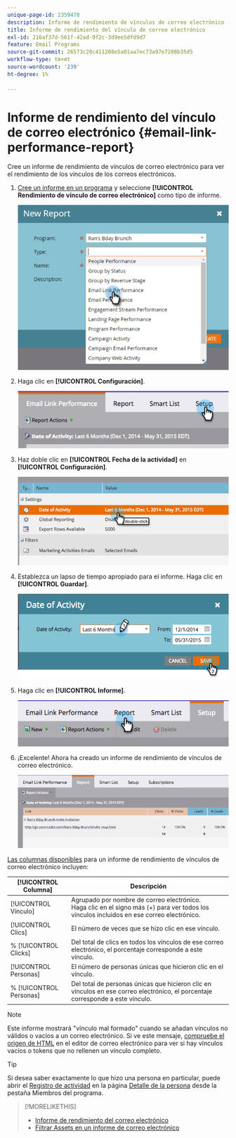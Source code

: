 ```yaml
---
unique-page-id: 2359478
description: Informe de rendimiento de vínculos de correo electrónico - Documentos de Marketo - Documentación del producto
title: Informe de rendimiento del vínculo de correo electrónico
exl-id: 216af37d-561f-42ad-9f2c-3d9ee5dfd9d7
feature: Email Programs
source-git-commit: 26573c20c411208e5a01aa7ec73a97e7208b35d5
workflow-type: tm+mt
source-wordcount: '239'
ht-degree: 1%

---
```


# Informe de rendimiento del vínculo de correo electrónico {#email-link-performance-report}

Cree un informe de rendimiento de vínculos de correo electrónico para ver el rendimiento de los vínculos de los correos electrónicos.

1. [Cree un informe en un programa](/help/marketo/product-docs/reporting/basic-reporting/creating-reports/create-a-report-in-a-program.md) y seleccione **[!UICONTROL Rendimiento de vínculo de correo electrónico]** como tipo de informe.

   ![](assets/image2017-3-29-9-3a10-3a41.png)

1. Haga clic en **[!UICONTROL Configuración]**.

   ![](assets/image2015-5-20-11-3a18-3a0.png)

1. Haz doble clic en **[!UICONTROL Fecha de la actividad]** en **[!UICONTROL Configuración]**.

   ![](assets/image2015-5-20-11-3a18-3a59.png)

1. Establezca un lapso de tiempo apropiado para el informe. Haga clic en **[!UICONTROL Guardar]**.

   ![](assets/image2015-5-20-11-3a20-3a52.png)

1. Haga clic en **[!UICONTROL Informe]**.

   ![](assets/image2015-5-20-11-3a22-3a24.png)

1. ¡Excelente! Ahora ha creado un informe de rendimiento de vínculos de correo electrónico.

   ![](assets/image2015-5-20-11-3a23-3a33.png)

[Las columnas disponibles](/help/marketo/product-docs/reporting/basic-reporting/editing-reports/select-report-columns.md) para un informe de rendimiento de vínculos de correo electrónico incluyen:

<table>
 <thead>
  <tr>
   <th colspan="1" rowspan="1">[!UICONTROL Columna]</th>
   <th colspan="1" rowspan="1">Descripción</th>
  </tr>
 </thead>
 <tbody>
  <tr>
   <td colspan="1" rowspan="1">[!UICONTROL Vínculo]</td>
   <td colspan="1" rowspan="1">Agrupado por nombre de correo electrónico.<br>Haga clic en el signo más (+) para ver todos los vínculos incluidos en ese correo electrónico.</td>
  </tr>
  <tr>
   <td colspan="1" rowspan="1">[!UICONTROL Clics]</td>
   <td colspan="1" rowspan="1">El número de veces que se hizo clic en ese vínculo.</td>
  </tr>
  <tr>
   <td colspan="1" rowspan="1">% [!UICONTROL Clicks]</td>
   <td colspan="1" rowspan="1">Del total de clics en todos los vínculos de ese correo electrónico, el porcentaje corresponde a este vínculo.</td>
  </tr>
  <tr>
   <td colspan="1" rowspan="1">[!UICONTROL Personas]</td>
   <td colspan="1" rowspan="1">El número de personas únicas que hicieron clic en el vínculo.</td>
  </tr>
  <tr>
   <td colspan="1" rowspan="1">% [!UICONTROL Personas]</td>
   <td colspan="1" rowspan="1">Del total de personas únicas que hicieron clic en vínculos en ese correo electrónico, el porcentaje corresponde a este vínculo.</td>
  </tr>
 </tbody>
</table>

>[!NOTE]
>
>Este informe mostrará &quot;vínculo mal formado&quot; cuando se añadan vínculos no válidos o vacíos a un correo electrónico. Si ve este mensaje, [compruebe el origen de HTML](/help/marketo/product-docs/email-marketing/general/functions-in-the-editor/edit-an-emails-html.md) en el editor de correo electrónico para ver si hay vínculos vacíos o tokens que no rellenen un vínculo completo.

>[!TIP]
>
>Si desea saber exactamente lo que hizo una persona en particular, puede abrir el [Registro de actividad](/help/marketo/product-docs/core-marketo-concepts/smart-lists-and-static-lists/managing-people-in-smart-lists/filter-activity-types-in-the-activity-log-of-a-person.md) en la página [Detalle de la persona](/help/marketo/product-docs/core-marketo-concepts/smart-lists-and-static-lists/managing-people-in-smart-lists/using-the-person-detail-page.md) desde la pestaña Miembros del programa.

>[!MORELIKETHIS]
>
>* [Informe de rendimiento del correo electrónico](/help/marketo/product-docs/email-marketing/email-programs/email-program-data/email-performance-report.md)
>* [Filtrar Assets en un informe de correo electrónico](/help/marketo/product-docs/reporting/basic-reporting/report-activity/filter-assets-in-an-email-report.md)
